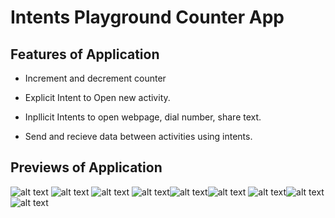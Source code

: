 # Intents Playground Counter App

## Features of Application

- Increment and decrement counter

- Explicit Intent to Open new activity.

- Inpllicit Intents to open webpage, dial number, share text.

- Send and recieve data between activities using intents.

## Previews  of Application
![alt text](https://github.com/patelsneh18/storage/blob/main/CounterApp/IntentPlayground.jpg) ![alt text](https://github.com/patelsneh18/storage/blob/main/CounterApp/InvalidWebError.jpg) ![alt text](https://github.com/patelsneh18/storage/blob/main/CounterApp/WebPage.jpg)
![alt text](https://github.com/patelsneh18/storage/blob/main/CounterApp/Dial.jpg)![alt text](https://github.com/patelsneh18/storage/blob/main/CounterApp/ShareText.jpg)![alt text](https://github.com/patelsneh18/storage/blob/main/CounterApp/Send50.jpg)
![alt text](https://github.com/patelsneh18/storage/blob/main/CounterApp/Rec50.jpg)![alt text](https://github.com/patelsneh18/storage/blob/main/CounterApp/SendBack60.jpg)![alt text](https://github.com/patelsneh18/storage/blob/main/CounterApp/Recieve60.jpg)
